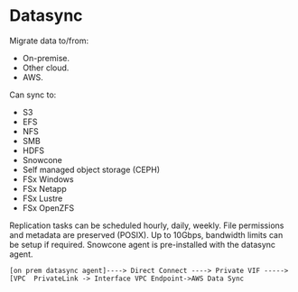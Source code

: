 # Datasync

Migrate data to/from:

- On-premise.
- Other cloud.
- AWS.

Can sync to:

- S3
- EFS
- NFS
- SMB
- HDFS
- Snowcone
- Self managed object storage (CEPH)
- FSx Windows
- FSx Netapp
- FSx Lustre
- FSx OpenZFS

Replication tasks can be scheduled hourly, daily, weekly. File permissions and metadata are preserved (POSIX). Up to 10Gbps, bandwidth limits can be setup if required. Snowcone agent is pre-installed with the datasync agent.

````
[on prem datasync agent]----> Direct Connect ----> Private VIF -----> [VPC  PrivateLink -> Interface VPC Endpoint->AWS Data Sync 
````